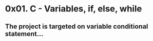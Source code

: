 # 0x01. C - Variables, if, else, while

## The project is targeted on variable conditional statement...
